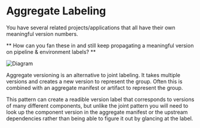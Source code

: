 # Aggregate Labeling

You have several related projects/applications that all have their own meaningful version numbers.

** How can you fan these in and still keep propagating a meaningful version on pipeline & environment labels? **

![Diagram](http://thoughtworks.github.io/PipelinePatterns/imgs//aggregate_labels.png)

Aggregate versioning is an alternative to joint labeling. It takes multiple versions and creates a new version to represent the group. Often this is combined with an aggregate manifest or artifact to represent the group.

This pattern can create a readible version label that corresponds to versions of many different components, but unlike the joint pattern you will need to look up the component version in the aggregate manifest or the upstream dependencies rather than being able to figure it out by glancing at the label.
